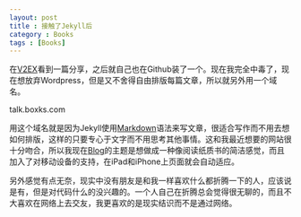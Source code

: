 ```yaml
---
layout: post
title : 接触了Jekyll后
category : Books
tags : [Books]
---
```

在[V2EX](http://www.v2ex.com/t/25779)看到一篇分享，之后就自己也在Github装了一个。现在我完全中毒了，现在想放弃Wordpress，但是又不舍得自由排版每篇文章，所以就另外用一个域名。

talk.boxks.com

用这个域名就是因为Jekyll使用[Markdown](http://markdown.tw/)语法来写文章，很适合写作而不用去想如何排版，这样的只要专心于文字而不用思考其他事情。这和我最近想要的网站很十分吻合，所以我现在[Blog](http://blog.boxks.com)的主题是想做成一种像阅读纸质书的简洁感觉，而且加入了对移动设备的支持，在iPad和iPhone上页面就会自动适应。

另外感觉有点无奈，现实中没有朋友是和我一样喜欢什么都折腾一下的人，应该说是有，但是对代码什么的没兴趣的。一个人自己在折腾总会觉得很无聊的，而且不大喜欢在网络上去交友，我更喜欢的是现实结识而不是通过网络。

